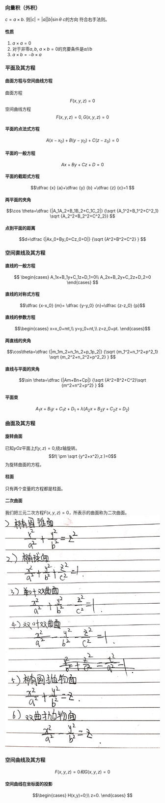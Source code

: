 ### 向量积（外积）
$c=a\times b$.
则$|c|=|a||b|\sin \theta$
$c$的方向 符合右手法则。
#### 性质
1. $a\times a=0$
2. 对于非零$a,b$, $a\times b=0$的充要条件是$a//b$
3. $a\times b=-b\times a$

### 平面及其方程
#### 曲面方程与空间曲线方程
曲面方程
$$F(x,y,z)=0$$
空间曲线方程
$$F(x,y,z)=0,G(x,y,z)=0$$
#### 平面的点法式方程
$$A(x-x_0)+B(y-y_0)+C(z-z_0)=0$$
#### 平面的一般方程
$$Ax+By+Cz+D=0$$
#### 平面的截距式方程
$$\dfrac {x} {a}+\dfrac {y} {b} +\dfrac {z} {c}=1  $$

#### 两平面的夹角
$$\cos \theta=\dfrac {|A_1A_2+B_1B_2+C_1C_2|} {\sqrt {A_1^2+B_1^2+C^2_1} \sqrt {A_2^2+B_2^2+C^2_2}} $$
#### 点到平面的距离
$$d=\dfrac {|Ax_0+By_0+Cz_0+D|} {\sqrt {A^2+B^2+C^2} } $$
### 空间直线及其方程
#### 直线的一般方程
$$
\begin{cases}
A_1x+B_1y+C_1z+D_1=0\\
A_2x+B_2y+C_2z+D_2=0
\end{cases}
$$
#### 直线的对称式方程
$$\dfrac {x-x_0} {m}= \dfrac {y-y_0} {n}=\dfrac {z-z_0} {p}$$
#### 直线的参数方程

$$\begin{cases}
x=x_0+mt,\\
y=y_0+nt,\\
z=z_0+pt.
\end{cases}$$

#### 两直线的夹角
$$\cos\theta=\dfrac {|m_1m_2+n_1n_2+p_1p_2|} {\sqrt {m_1^2+n_1^2+p^2_1} \sqrt {m_2^2+n_2^2+p^2_2} } $$
#### 直线与平面的夹角
$$\sin \theta=\dfrac {|Am+Bn+Cp|} {\sqrt {A^2+B^2+C^2}\sqrt {m^2+n^2+p^2}  } $$
#### 平面束
$$A_1x+B_1y+C_1z+D_1+\lambda(A_2x+B_2y+C_2z+D_2)$$
### 曲面及其方程
#### 旋转曲面
已知$yOz$平面上$f(y,z)=0$,绕z轴旋转。
$$f( \pm \sqrt {y^2+x^2},z )=0$$
为旋转曲面的方程。
#### 柱面
只有两个变量的方程都是柱面。

#### 二次曲面
我们把三元二次方程$F(x,y,z)=0$，所表示的曲面称为二次曲面。
![扫描全能王-定制版 2020-11-30 21.49_1](/assets/扫描全能王-定制版%202020-11-30%2021.49_1.jpg)

### 空间曲线及其方程
$$F(x,y,z)=0和G(x,y,z)=0$$
#### 空间曲线在坐标面的投影
$$\begin{cases}
H(x,y)=0;\\
z=0.
\end{cases}
$$